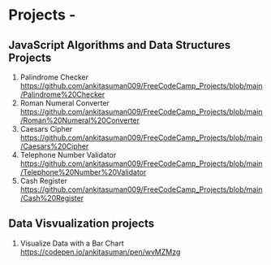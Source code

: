 # Projects - 

## JavaScript Algorithms and Data Structures Projects 
1. Palindrome Checker https://github.com/ankitasuman009/FreeCodeCamp_Projects/blob/main/Palindrome%20Checker
2. Roman Numeral Converter  https://github.com/ankitasuman009/FreeCodeCamp_Projects/blob/main/Roman%20Numeral%20Converter
3. Caesars Cipher https://github.com/ankitasuman009/FreeCodeCamp_Projects/blob/main/Caesars%20Cipher
4. Telephone Number Validator  https://github.com/ankitasuman009/FreeCodeCamp_Projects/blob/main/Telephone%20Number%20Validator
5. Cash Register https://github.com/ankitasuman009/FreeCodeCamp_Projects/blob/main/Cash%20Register


## Data Visvualization projects
1. Visualize Data with a Bar Chart  https://codepen.io/ankitasuman/pen/wvMZMzg
